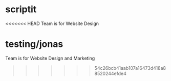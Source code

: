 # scriptit
<<<<<<< HEAD
Team is for Website Design 

testing/jonas
=======
Team is for Website Design and Marketing
>>>>>>> 54c26bcb41aab107a16473d418a88520244efde4
